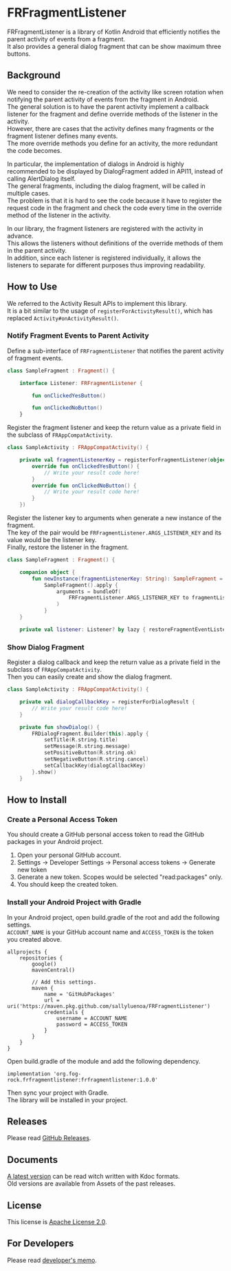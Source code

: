 # FRFragmentListener

FRFragmentListener is a library of Kotlin Android that efficiently notifies the parent activity of events from a fragment.  
It also provides a general dialog fragment that can be show maximum three buttons.

## Background

We need to consider the re-creation of the activity like screen rotation when notifying the parent activity of events from the fragment in Android.  
The general solution is to have the parent activity implement a callback listener for the fragment and define override methods of the listener in the activity.  
However, there are cases that the activity defines many fragments or the fragment listener defines many events.  
The more override methods you define for an activity, the more redundant the code becomes.

In particular, the implementation of dialogs in Android is highly recommended to be displayed by DialogFragment added in API11, instead of calling AlertDialog itself.  
The general fragments, including the dialog fragment, will be called in multiple cases.  
The problem is that it is hard to see the code because it have to register the request code in the fragment and check the code every time in the override method of the listener in the activity.

In our library, the fragment listeners are registered with the activity in advance.  
This allows the listeners without definitions of the override methods of them in the parent activity.  
In addition, since each listener is registered individually, it allows the listeners to separate for different purposes thus improving readability.

## How to Use

We referred to the Activity Result APIs to implement this library.  
It is a bit similar to the usage of `registerForActivityResult()`, which has replaced `Activity#onActivityResult()`.

### Notify Fragment Events to Parent Activity

Define a sub-interface of `FRFragmentListener` that notifies the parent activity of fragment events.

```kotlin
class SampleFragment : Fragment() {

    interface Listener: FRFragmentListener {

        fun onClickedYesButton()

        fun onClickedNoButton()
    }

```

Register the fragment listener and keep the return value as a private field in the subclass of `FRAppCompatActivity`.

```kotlin
class SampleActivity : FRAppCompatActivity() {

    private val fragmentListenerKey = registerForFragmentListener(object : SampleFragment.Listener {
        override fun onClickedYesButton() {
            // Write your result code here!
        }
        override fun onClickedNoButton() {
            // Write your result code here!
        }
    })

```

Register the listener key to arguments when generate a new instance of the fragment.  
The key of the pair would be `FRFragmentListener.ARGS_LISTENER_KEY` and its value would be the listener key.  
Finally, restore the listener in the fragment.

```kotlin
class SampleFragment : Fragment() {

    companion object {
        fun newInstance(fragmentListenerKey: String): SampleFragment =
            SampleFragment().apply {
                arguments = bundleOf(
                    FRFragmentListener.ARGS_LISTENER_KEY to fragmentListenerKey
                )
            }
    }

    private val listener: Listener? by lazy { restoreFragmentEventListener() }

```

### Show Dialog Fragment

Register a dialog callback and keep the return value as a private field in the subclass of `FRAppCompatActivity`.  
Then you can easily create and show the dialog fragment.

```kotlin
class SampleActivity : FRAppCompatActivity() {

    private val dialogCallbackKey = registerForDialogResult {
        // Write your result code here!
    }

    private fun showDialog() {
        FRDialogFragment.Builder(this).apply {
            setTitle(R.string.title)
            setMessage(R.string.message)
            setPositiveButton(R.string.ok)
            setNegativeButton(R.string.cancel)
            setCallbackKey(dialogCallbackKey)
        }.show()
    }

```

## How to Install

### Create a Personal Access Token

You should create a GitHub personal access token to read the GitHub packages in your Android project.

1. Open your personal GitHub account.
1. Settings -> Developer Settings -> Personal access tokens -> Generate new token
1. Generate a new token. Scopes would be selected "read:packages" only.
1. You should keep the created token.

### Install your Android Project with Gradle

In your Android project, open build.gradle of the root and add the following settings.  
`ACCOUNT_NAME` is your GitHub account name and `ACCESS_TOKEN` is the token you created above.

```Gradle
allprojects {
    repositories {
        google()
        mavenCentral()

        // Add this settings.
        maven {
            name = 'GitHubPackages'
            url = uri('https://maven.pkg.github.com/sallyluenoa/FRFragmentListener')
            credentials {
                username = ACCOUNT_NAME
                password = ACCESS_TOKEN
            }
        }
    }
}
```

Open build.gradle of the module and add the following dependency.

```Gradle
implementation 'org.fog-rock.frfragmentlistener:frfragmentlistener:1.0.0'
```

Then sync your project with Gradle.  
The library will be installed in your project.

## Releases

Please read [GitHub Releases](https://github.com/sallyluenoa/FRFragmentListener/releases).

## Documents

[A latest version](./docs/index.html) can be read witch written with Kdoc formats.  
Old versions are available from Assets of the past releases.

## License

This license is [Apache License 2.0](./LICENSE.txt).

## For Developers

Please read [developer's memo](./developers.md).